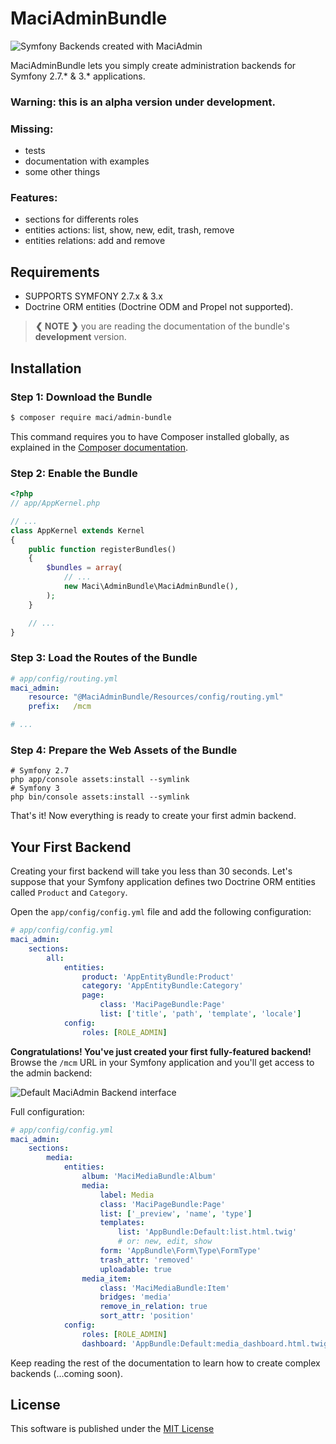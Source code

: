 
MaciAdminBundle
===============


<img src="https://github.com/maci1011/MaciAdminBundle/raw/master/Resources/doc/images/maciadmin-promo.png" alt="Symfony Backends created with MaciAdmin" />


MaciAdminBundle lets you simply create administration backends for Symfony 2.7.* & 3.* applications.


### Warning: this is an alpha version under development.


### Missing:
 - tests
 - documentation with examples
 - some other things


### Features:
 - sections for differents roles
 - entities actions: list, show, new, edit, trash, remove
 - entities relations: add and remove


**Requirements**
----------------

  * SUPPORTS SYMFONY 2.7.x & 3.x
  * Doctrine ORM entities (Doctrine ODM and Propel not supported).

> **❮ NOTE ❯** you are reading the documentation of the bundle's **development** version.

Installation
------------

### Step 1: Download the Bundle

```bash
$ composer require maci/admin-bundle
```

This command requires you to have Composer installed globally, as explained
in the [Composer documentation](https://getcomposer.org/doc/00-intro.md).

### Step 2: Enable the Bundle

```php
<?php
// app/AppKernel.php

// ...
class AppKernel extends Kernel
{
    public function registerBundles()
    {
        $bundles = array(
            // ...
            new Maci\AdminBundle\MaciAdminBundle(),
        );
    }

    // ...
}
```

### Step 3: Load the Routes of the Bundle

```yaml
# app/config/routing.yml
maci_admin:
    resource: "@MaciAdminBundle/Resources/config/routing.yml"
    prefix:   /mcm

# ...
```

### Step 4: Prepare the Web Assets of the Bundle

```cli
# Symfony 2.7
php app/console assets:install --symlink
# Symfony 3
php bin/console assets:install --symlink
```

That's it! Now everything is ready to create your first admin backend.

Your First Backend
------------------

Creating your first backend will take you less than 30 seconds. Let's suppose
that your Symfony application defines two Doctrine ORM entities called
`Product` and `Category`.

Open the `app/config/config.yml` file and add the following configuration:

```yaml
# app/config/config.yml
maci_admin:
    sections:
        all:
            entities:
                product: 'AppEntityBundle:Product'
                category: 'AppEntityBundle:Category'
                page:
                    class: 'MaciPageBundle:Page'
                    list: ['title', 'path', 'template', 'locale']
            config:
                roles: [ROLE_ADMIN]
```

**Congratulations! You've just created your first fully-featured backend!**
Browse the `/mcm` URL in your Symfony application and you'll get access to
the admin backend:

![Default MaciAdmin Backend interface](https://github.com/maci1011/MaciAdminBundle/raw/master/Resources/doc/images/maciadmin-promo.png)

Full configuration:

```yaml
# app/config/config.yml
maci_admin:
    sections:
        media:
            entities:
                album: 'MaciMediaBundle:Album'
                media:
                    label: Media
                    class: 'MaciPageBundle:Page'
                    list: ['_preview', 'name', 'type']
                    templates:
                        list: 'AppBundle:Default:list.html.twig'
                        # or: new, edit, show
                    form: 'AppBundle\Form\Type\FormType'
                    trash_attr: 'removed'
                    uploadable: true
                media_item:
                    class: 'MaciMediaBundle:Item'
                    bridges: 'media'
                    remove_in_relation: true
                    sort_attr: 'position'
            config:
                roles: [ROLE_ADMIN]
                dashboard: 'AppBundle:Default:media_dashboard.html.twig'
```

Keep reading the rest of the documentation to learn how to create complex backends (...coming soon).


License
-------

This software is published under the [MIT License](LICENSE.md)
